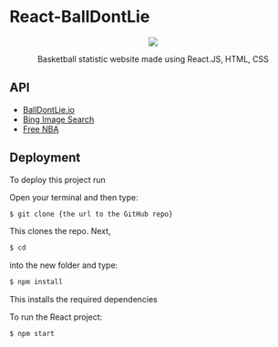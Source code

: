 # React-BallDontLie
<div align="center">
<img src="https://user-images.githubusercontent.com/48486610/159110955-d24f9d02-af8d-4817-ab67-59f5a7c18306.gif"/>
<p>Basketball statistic website made using React.JS, HTML, CSS<p>
</div>

## API

 - [BallDontLie.io](https://www.balldontlie.io/#introduction)
 - [Bing Image Search](https://rapidapi.com/microsoft-azure-org-microsoft-cognitive-services/api/bing-image-search1/)
 - [Free NBA](https://rapidapi.com/theapiguy/api/free-nba/)

## Deployment

To deploy this project run


Open your terminal and then type:
```bash
$ git clone {the url to the GitHub repo}
```
This clones the repo. Next,
```bash 
$ cd 
``` 
into the new folder and type:
```bash 
$ npm install
```
This installs the required dependencies

To run the React project:
```bash 
$ npm start
```





